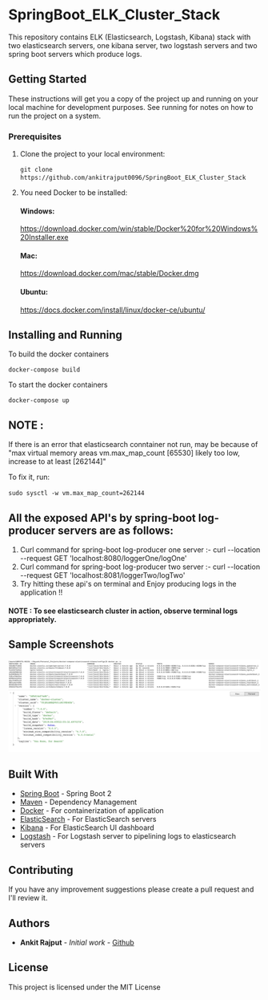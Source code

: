 # SpringBoot_ELK_Cluster_Stack

This repository contains ELK (Elasticsearch, Logstash, Kibana) stack with two elasticsearch servers, one kibana server, two logstash servers and
two spring boot servers which produce logs.

## Getting Started

These instructions will get you a copy of the project up and running on your local machine for development purposes. See running for notes on how to run the project on a system.

### Prerequisites

1. Clone the project to your local environment:
    ```
    git clone https://github.com/ankitrajput0096/SpringBoot_ELK_Cluster_Stack
    ```

2. You need Docker to be installed:

    #### Windows:
    https://download.docker.com/win/stable/Docker%20for%20Windows%20Installer.exe
    
    #### Mac:
    https://download.docker.com/mac/stable/Docker.dmg
    
    #### Ubuntu:
    https://docs.docker.com/install/linux/docker-ce/ubuntu/

## Installing and Running

To build the docker containers
```
docker-compose build
```
To start the docker containers
```
docker-compose up
```

## NOTE :
If there is an error that elasticsearch conntainer not run, may be because of "max virtual memory areas vm.max_map_count [65530] likely too low, increase to at least [262144]"

To fix it, run: 

`sudo sysctl -w vm.max_map_count=262144`


## All the exposed API's by spring-boot log-producer servers are as follows:

1. Curl command for spring-boot log-producer one server :- curl --location --request GET 'localhost:8080/loggerOne/logOne'
2. Curl command for spring-boot log-producer two server :- curl --location --request GET 'localhost:8081/loggerTwo/logTwo'
3. Try hitting these api's on terminal and Enjoy producing logs in the application !!

#### NOTE : To see elasticsearch cluster in action, observe terminal logs appropriately.

## Sample Screenshots
![](images/dockerps.png)
![](images/elasticsearch.png)

## Built With

* [Spring Boot](https://spring.io/projects/spring-boot) - Spring Boot 2
* [Maven](https://maven.apache.org/) - Dependency Management
* [Docker](https://www.docker.com/) - For containerization of application
* [ElasticSearch](https://www.elastic.co/) - For ElasticSearch servers
* [Kibana](https://www.elastic.co/kibana) - For ElasticSearch UI dashboard
* [Logstash](https://www.elastic.co/logstash) - For Logstash server to pipelining logs to elasticsearch servers

## Contributing

If you have any improvement suggestions please create a pull request and I'll review it.


## Authors

* **Ankit Rajput** - *Initial work* - [Github](https://github.com/ankitrajput0096)

## License

This project is licensed under the MIT License
